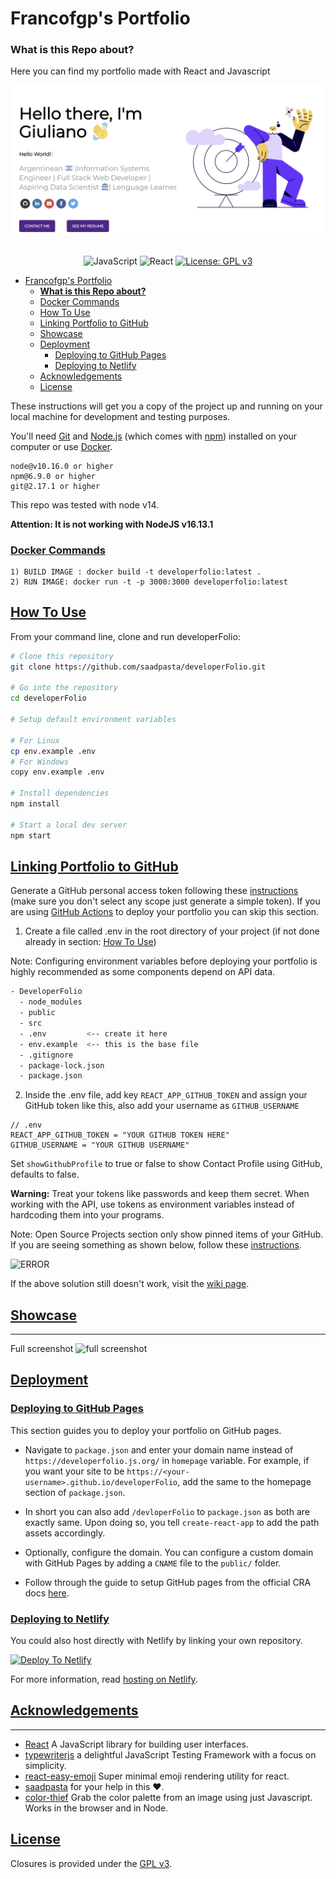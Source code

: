 # Francofgp's Portfolio

### **What is this Repo about?**

Here you can find my portfolio made with React and Javascript
 
<div align="center">

![Imgur](/assetsReadme/introRepo.png)
&nbsp;&nbsp;&nbsp;&nbsp;&nbsp;&nbsp;&nbsp;&nbsp;&nbsp;&nbsp;&nbsp;&nbsp;&nbsp;&nbsp;&nbsp;&nbsp;&nbsp;&nbsp;&nbsp;

![JavaScript](https://badges.aleen42.com/src/javascript.svg)
![React](https://badges.aleen42.com/src/react.svg)
[![License: GPL v3](https://img.shields.io/badge/License-GPLv3-blue.svg)](https://www.gnu.org/licenses/gpl-3.0)



</div>


- [Francofgp's Portfolio](#francofgps-portfolio)
    - [**What is this Repo about?**](#what-is-this-repo-about)
    - [Docker Commands](#docker-commands)
  - [How To Use](#how-to-use)
  - [Linking Portfolio to GitHub](#linking-portfolio-to-github)
  - [Showcase](#showcase)
  - [Deployment](#deployment)
    - [Deploying to GitHub Pages](#deploying-to-github-pages)
    - [Deploying to Netlify](#deploying-to-netlify)
  - [Acknowledgements](#acknowledgements)
  - [License](#license)
  
These instructions will get you a copy of the project up and running on your local machine for development and testing purposes.

You'll need [Git](https://git-scm.com) and [Node.js](https://nodejs.org/en/download/) (which comes with [npm](http://npmjs.com)) installed on your computer or use [Docker](https://www.docker.com/products/docker-desktop).

```
node@v10.16.0 or higher
npm@6.9.0 or higher
git@2.17.1 or higher
```

This repo was tested with node v14.

**Attention: It is not working with NodeJS v16.13.1**
### [Docker Commands](#docker-commands)

```
1) BUILD IMAGE : docker build -t developerfolio:latest .
2) RUN IMAGE: docker run -t -p 3000:3000 developerfolio:latest
```


## [How To Use](#how-to-use) 

From your command line, clone and run developerFolio:

```bash
# Clone this repository
git clone https://github.com/saadpasta/developerFolio.git

# Go into the repository
cd developerFolio

# Setup default environment variables

# For Linux
cp env.example .env
# For Windows
copy env.example .env

# Install dependencies
npm install

# Start a local dev server
npm start
```

## [Linking Portfolio to GitHub](#linking-portfolio-to-github)

Generate a GitHub personal access token following these [instructions](https://help.github.com/en/github/authenticating-to-github/creating-a-personal-access-token-for-the-command-line) (make sure you don't select any scope just generate a simple token). If you are using [GitHub Actions](#configuring-github-actions-recommended) to deploy your portfolio you can skip this section.

1. Create a file called .env in the root directory of your project (if not done already in section: [How To Use](#how-to-use))

Note: Configuring environment variables before deploying your portfolio is highly recommended as some components depend on API data. 

```bash
- DeveloperFolio
  - node_modules
  - public
  - src
  - .env         <-- create it here
  - env.example  <-- this is the base file
  - .gitignore
  - package-lock.json
  - package.json
```

2. Inside the .env file, add key `REACT_APP_GITHUB_TOKEN` and assign your GitHub token like this, also add your username as `GITHUB_USERNAME`

```env
// .env
REACT_APP_GITHUB_TOKEN = "YOUR GITHUB TOKEN HERE"
GITHUB_USERNAME = "YOUR GITHUB USERNAME"
```

Set `showGithubProfile` to true or false to show Contact Profile using GitHub, defaults to false.

**Warning:** Treat your tokens like passwords and keep them secret. When working with the API, use tokens as environment variables instead of hardcoding them into your programs.

Note: Open Source Projects section only show pinned items of your GitHub.
If you are seeing something as shown below, follow these [instructions](https://docs.github.com/en/enterprise/2.13/user/articles/pinning-items-to-your-profile).

![ERROR](https://i.imgur.com/Hj6mu1K.png)

If the above solution still doesn't work, visit the [wiki page](https://github.com/saadpasta/developerFolio/wiki/Github-Setup-For-Open-Source-Projects).


## [Showcase](#showcase)

---

Full screenshot
![full screenshot](assetsReadme/screenshotPortfolio.png)

## [Deployment](#deployment)

### [Deploying to GitHub Pages](#deploying-to-github-pages)

This section guides you to deploy your portfolio on GitHub pages.

- Navigate to `package.json` and enter your domain name instead of `https://developerfolio.js.org/` in `homepage` variable. For example, if you want your site to be `https://<your-username>.github.io/developerFolio`, add the same to the homepage section of `package.json`.

- In short you can also add `/devloperFolio` to `package.json` as both are exactly same. Upon doing so, you tell `create-react-app` to add the path assets accordingly.

- Optionally, configure the domain. You can configure a custom domain with GitHub Pages by adding a `CNAME` file to the `public/` folder.

- Follow through the guide to setup GitHub pages from the official CRA docs [here](https://create-react-app.dev/docs/deployment/#github-pages).

### [Deploying to Netlify](#deploying-to-netlify)

You could also host directly with Netlify by linking your own repository.

[![Deploy To Netlify](https://www.netlify.com/img/deploy/button.svg)](https://app.netlify.com/start/deploy?repository=https://github.com/saadpasta/developerFolio)

For more information, read [hosting on Netlify](https://create-react-app.dev/docs/deployment/#netlify).


## [Acknowledgements](#Acknowledgements)

---

-   [React](https://reactjs.org/) A JavaScript library for building user interfaces.
-   [typewriterjs](https://github.com/tameemsafi/typewriterjs) a delightful JavaScript Testing Framework with a focus on simplicity.
-   [react-easy-emoji](https://github.com/appfigures/react-easy-emoji) Super minimal emoji rendering utility for react.
-   [saadpasta](https://github.com/saadpasta/developerFolio) for your help in this ♥.
-   [color-thief](https://github.com/lokesh/color-thief) Grab the color palette from an image using just Javascript. Works in the browser and in Node.

## [License](#license)

Closures is provided under the [GPL v3](https://www.gnu.org/licenses/gpl-3.0.en.html).